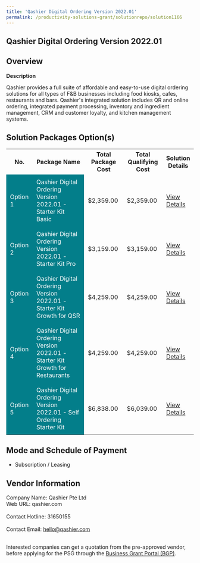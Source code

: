 ```yaml
---
title: 'Qashier Digital Ordering Version 2022.01'
permalink: /productivity-solutions-grant/solutionrepo/solution1166
---
```


## Qashier Digital Ordering Version 2022.01

## Overview

**Description**

Qashier provides a full suite of affordable and easy-to-use digital ordering solutions for all types of F&B businesses including food kiosks, cafes, restaurants and bars. Qashier's integrated solution includes QR and online ordering, integrated payment processing, inventory and ingredient management, CRM and customer loyalty, and kitchen management systems.

## Solution Packages Option(s)

<table>
<tr>
<th><b>No.</b></th>
<th><b>Package Name</b></th>
<th><b>Total Package Cost</b></th>
<th><b>Total Qualifying Cost</b></th>
<th><b>Solution Details</b></th>
</tr>
<tr>
<td style='padding: 10px; background-color: #037E8A; color: #FFFFFF;'>Option 1</td>
<td style='padding: 10px; background-color: #037E8A; color: #FFFFFF;'>Qashier Digital Ordering Version 2022.01 - Starter Kit Basic</td>
<td style='padding: 10px;'>$2,359.00</td>
<td style='padding: 10px;'>$2,359.00</td>
<td style='padding: 10px;'><a href='/images/psg/Desensitised_Qashier_Annex_3_CR_wef_8_Sept_2022_Part_1.pdf' target='_blank'>View Details</a></td>
</tr>
<tr>
<td style='padding: 10px; background-color: #037E8A; color: #FFFFFF;'>Option 2</td>
<td style='padding: 10px; background-color: #037E8A; color: #FFFFFF;'>Qashier Digital Ordering Version 2022.01 - Starter Kit Pro</td>
<td style='padding: 10px;'>$3,159.00</td>
<td style='padding: 10px;'>$3,159.00</td>
<td style='padding: 10px;'><a href='/images/psg/Desensitised_Qashier_Annex_3_CR_wef_8_Sept_2022_Part_2.pdf' target='_blank'>View Details</a></td>
</tr>
<tr>
<td style='padding: 10px; background-color: #037E8A; color: #FFFFFF;'>Option 3</td>
<td style='padding: 10px; background-color: #037E8A; color: #FFFFFF;'>Qashier Digital Ordering Version 2022.01 - Starter Kit Growth for QSR</td>
<td style='padding: 10px;'>$4,259.00</td>
<td style='padding: 10px;'>$4,259.00</td>
<td style='padding: 10px;'><a href='/images/psg/Desensitised_Qashier_Annex_3_CR_wef_8_Sept_2022_Part_3.pdf' target='_blank'>View Details</a></td>
</tr>
<tr>
<td style='padding: 10px; background-color: #037E8A; color: #FFFFFF;'>Option 4</td>
<td style='padding: 10px; background-color: #037E8A; color: #FFFFFF;'>Qashier Digital Ordering Version 2022.01 - Starter Kit Growth for Restaurants</td>
<td style='padding: 10px;'>$4,259.00</td>
<td style='padding: 10px;'>$4,259.00</td>
<td style='padding: 10px;'><a href='/images/psg/Desensitised_Qashier_Annex_3_CR_wef_8_Sept_2022_Part_4.pdf' target='_blank'>View Details</a></td>
</tr>
<tr>
<td style='padding: 10px; background-color: #037E8A; color: #FFFFFF;'>Option 5</td>
<td style='padding: 10px; background-color: #037E8A; color: #FFFFFF;'>Qashier Digital Ordering Version 2022.01 - Self Ordering Starter Kit</td>
<td style='padding: 10px;'>$6,838.00</td>
<td style='padding: 10px;'>$6,039.00</td>
<td style='padding: 10px;'><a href='/images/psg/Qashier_Pte_Ltd_Qashier_Digital_Ordering_Desensitised_Part_5.pdf' target='_blank'>View Details</a></td>
</tr>
</table>

## Mode and Schedule of Payment

 - Subscription / Leasing

## Vendor Information

 Company Name: Qashier Pte Ltd<br>Web URL: qashier.com <br><br>Contact Hotline: 31650155 <br><br>Contact Email: hello@qashier.com <br><br>

Interested companies can get a quotation from the pre-approved vendor, before applying for the PSG through the <a href='https://www.businessgrants.gov.sg/' target='_blank' rel='noopener'>Business Grant Portal (BGP)</a>.

<script src="/jquery/resize-tables.js"></script>
